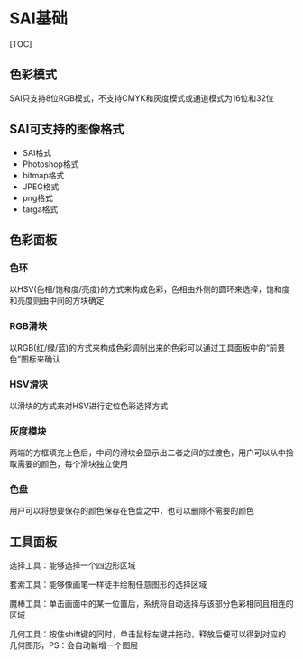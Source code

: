 # SAI基础

[TOC]

## 色彩模式

SAI只支持8位RGB模式，不支持CMYK和灰度模式或通道模式为16位和32位

## SAI可支持的图像格式



+ SAI格式
+ Photoshop格式
+ bitmap格式
+ JPEG格式
+ png格式
+ targa格式

## 色彩面板

### 色环

以HSV(色相/饱和度/亮度)的方式来构成色彩，色相由外侧的圆环来选择，饱和度和亮度则由中间的方块确定

### RGB滑块

以RGB(红/绿/蓝)的方式来构成色彩调制出来的色彩可以通过工具面板中的“前景色”图标来确认

### HSV滑块

以滑块的方式来对HSV进行定位色彩选择方式

### 灰度模块

两端的方框填充上色后，中间的滑块会显示出二者之间的过渡色，用户可以从中拾取需要的颜色，每个滑块独立使用

### 色盘

用户可以将想要保存的颜色保存在色盘之中，也可以删除不需要的颜色

## 工具面板

选择工具：能够选择一个四边形区域

套索工具：能够像画笔一样徒手绘制任意图形的选择区域

魔棒工具：单击画面中的某一位置后，系统将自动选择与该部分色彩相同且相连的区域

几何工具：按住shift键的同时，单击鼠标左键并拖动，释放后便可以得到对应的几何图形，PS：会自动新增一个图层

